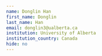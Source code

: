 ```yaml
---
name: Donglin Han
first_name: Donglin
last_name: Han
email: donglin3@ualberta.ca
institution: University of Alberta
institution_country: Canada
hide: no
---
```


